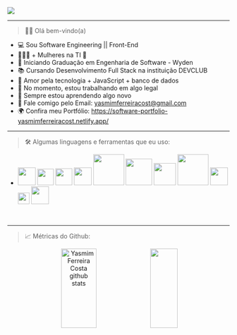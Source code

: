    <img src="https://user-images.githubusercontent.com/97356148/230408248-76c5b383-f35f-4cdc-b8cd-27c388c414e2.png"> <hr>


> 👋🏼 Olá bem-vindo(a)
- 💻 Sou Software Engineering || Front-End
- 👩🏾‍🎓  + Mulheres na TI 💖
- 🧠 Iniciando Graduação em Engenharia de Software - Wyden 
- 📚 Cursando Desenvolvimento Full Stack na instituição DEVCLUB 
- 💖 Amor pela tecnologia + JavaScript + banco de dados 
- 🔭 No momento, estou trabalhando em algo legal
- 🌱 Sempre estou aprendendo algo novo
- 📩 Fale comigo pelo Email: yasmimferreiracost@gmail.com
- 🌍 Confira meu Portfólio: https://software-portfolio-yasmimferreiracost.netlify.app/

<hr>

> 🛠 Algumas linguagens e ferramentas que eu uso:


   -  <img src="https://user-images.githubusercontent.com/97356148/207980438-aa84882b-d2ff-424d-a4e6-6e47b92a8f4d.png" width="40px">  <img src="https://user-images.githubusercontent.com/97356148/207980544-ed975ff5-a3bb-408e-afc1-6e017aa7de00.png" width="37px" >  <img src="https://user-images.githubusercontent.com/97356148/207980130-e3199d9e-a697-4031-83e1-8a9225b059ab.png" width="38px"> <img src="https://user-images.githubusercontent.com/97356148/207980261-313521c6-b68b-4ee0-ad87-726ac840f45a.png" width="40px"> <img src="https://user-images.githubusercontent.com/97356148/207981374-bcce0d4e-9f4b-4586-b6d8-09538368b7c7.png" width="70px">  <img src="https://user-images.githubusercontent.com/97356148/207982333-15c25319-757a-4ee3-b509-f19b54284fc0.png" width="60px"> <img src="https://user-images.githubusercontent.com/97356148/207982042-0ab1b786-7cca-4d3f-a6ee-c4141b80dad2.png" width="50px"> <img src="https://user-images.githubusercontent.com/97356148/207980802-0be48ecf-c3f3-4b2a-bff9-0a378b071d6b.png" width="70px"> <img src="https://user-images.githubusercontent.com/97356148/207981007-1bf8a0d1-938c-4a8e-9dd5-5edd63217cd5.png" width="40px"> <img src="https://user-images.githubusercontent.com/97356148/207981117-a49a444b-0aaf-4c8d-9f65-a204c5dfd91b.png" width="26px"> <img src="https://user-images.githubusercontent.com/97356148/207981279-9b32b383-0679-4b4f-8ea2-28a42ef5ad80.png" width="40px"> 
     
<br> <hr>
> 📈 Métricas do Github:
<div align="center" >  
  <img width="40%" height="180px" src="https://github-readme-stats.vercel.app/api?username=yasmimferreir&show_icons=true&count_private=true&hide_border=true&title_color=fff&icon_color=993399&text_color=c9d1d9&bg_color=0d1117" alt="Yasmim Ferreira Costa github stats" /> 
  <img width="35%" height="180px" src="https://github-readme-stats.vercel.app/api/top-langs/?username=yasmimferreir&layout=compact&hide_border=true&title_color=fff&text_color=fff&bg_color=0D1117" />
</div>

